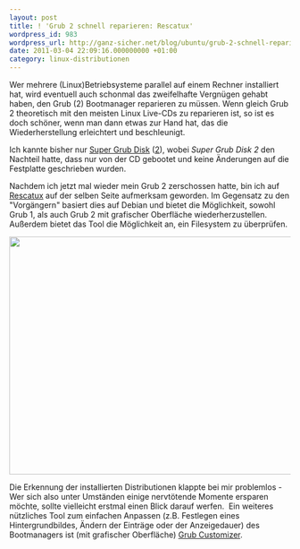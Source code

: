 ```yaml
---
layout: post
title: ! 'Grub 2 schnell reparieren: Rescatux'
wordpress_id: 983
wordpress_url: http://ganz-sicher.net/blog/ubuntu/grub-2-schnell-reparieren-rescatux/
date: 2011-03-04 22:09:16.000000000 +01:00
category: linux-distributionen
---
```

Wer mehrere (Linux)Betriebsysteme parallel auf einem Rechner installiert hat, wird eventuell auch schonmal das zweifelhafte Vergn&uuml;gen gehabt haben, den Grub (2) Bootmanager reparieren zu m&uuml;ssen. Wenn gleich Grub 2 theoretisch mit den meisten Linux Live-CDs zu reparieren ist, so ist es doch sch&ouml;ner, wenn man dann etwas zur Hand hat, das die Wiederherstellung erleichtert und beschleunigt.
<!--more-->

Ich kannte bisher nur <a href="http://www.supergrubdisk.org/super-grub-disk/">Super Grub Disk</a> (<a href="http://www.supergrubdisk.org/super-grub2-disk/">2</a>), wobei <em>Super Grub Disk 2</em> den Nachteil hatte, dass nur von der CD gebootet und keine &Auml;nderungen auf die Festplatte geschrieben wurden.

Nachdem ich jetzt mal wieder mein Grub 2 zerschossen hatte, bin ich auf <a href="http://www.supergrubdisk.org/rescatux/">Rescatux</a> auf der selben Seite aufmerksam geworden. Im Gegensatz zu den "Vorg&auml;ngern" basiert dies auf Debian und bietet die M&ouml;glichkeit, sowohl Grub 1, als auch Grub 2 mit grafischer Oberfl&auml;che wiederherzustellen. Au&szlig;erdem bietet das Tool die M&ouml;glichkeit an, ein Filesystem zu &uuml;berpr&uuml;fen.&nbsp;

<img class="borderimg centered" src="{{site.url}}/wp-content/uploads/rescatux_main_menu.png" alt="" width="607" height="425" />

Die Erkennung der installierten Distributionen klappte bei mir problemlos - Wer sich also unter Umst&auml;nden einige nervt&ouml;tende Momente ersparen m&ouml;chte, sollte vielleicht erstmal einen Blick darauf werfen.&nbsp;
Ein weiteres n&uuml;tzliches Tool zum einfachen Anpassen (z.B. Festlegen eines Hintergrundbildes, &Auml;ndern der Eintr&auml;ge oder der Anzeigedauer) des Bootmanagers ist (mit grafischer Oberfl&auml;che) <a href="https://launchpad.net/grub-customizer">Grub Customizer</a>.&nbsp;
